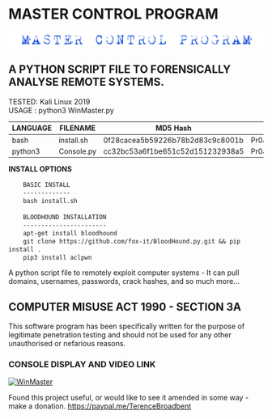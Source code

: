 # MASTER CONTROL PROGRAM
![Screenshot](picture0.png)
## A PYTHON SCRIPT FILE TO FORENSICALLY ANALYSE REMOTE SYSTEMS.

TESTED: Kali Linux 2019 <br>
USAGE : python3 WinMaster.py

| LANGUAGE  | FILENAME   | MD5 Hash                         | Version          |
|------     |------      | -------                          | ----             |
| bash      | install.sh | 0f28cacea5b59226b78b2d83c9c8001b | Pr0J3CT_M@k30V3r |
| python3   | Console.py | cc32bc53a6f1be651c52d151232938a5 | Pr0J3CT_M@k30V3r |

**INSTALL OPTIONS**

        BASIC INSTALL
        -------------
        bash install.sh

        BLOODHOUND INSTALLATION
        -----------------------
        apt-get install bloodhound
        git clone https://github.com/fox-it/BloodHound.py.git && pip install .
        pip3 install aclpwn
     	              
A python script file to remotely exploit computer systems - It can pull domains, usernames, passwords, crack hashes, and so much more...

## COMPUTER MISUSE ACT 1990 - SECTION 3A
This software program has been specifically written for the purpose of legitimate penetration testing and should not be used for any other unauthorised or nefarious reasons.

### CONSOLE DISPLAY AND VIDEO LINK
[![WinMaster](https://github.com/BroadbentT/WIN-MASTER/blob/master/picture1.png)](https://youtu.be/6kbGW_IIq2A "MasterConsole")

Found this project useful, or would like to see it amended in some way - make a donation.
https://paypal.me/TerenceBroadbent
